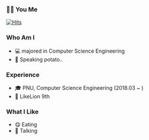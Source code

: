 ### 👩‍💻 You Me 

[![Hits](https://hits.seeyoufarm.com/api/count/incr/badge.svg?url=https%3A%2F%2Fgithub.com%2Fgimume&count_bg=%23FFE1ED&title_bg=%23CFE2FF&icon=&icon_color=%23E7E7E7&title=today&edge_flat=false)](https://hits.seeyoufarm.com)

### Who Am I
- 💻 majored in Computer Science Engineering
- 🥔 Speaking potato..

### Experience
- 🎓 PNU, Computer Science Engineering (2018.03 ~ )
- 🦁 LikeLion 9th
### What I Like
- 😋 Eating
- 🙋‍ Talking 
